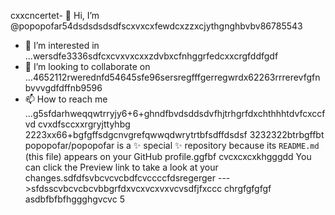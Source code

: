 cxxcncertet- 👋 Hi, I’m @popopofar54dsdsdsdsdfscxvxcxfewdcxzzxcjythgnghbvbv86785543
- 👀 I’m interested in ...wersdfe3336sdfcxcvxvxcxxzdvbxcfnhggrfedcxxcrgfddfgdf
- 💞️ I’m looking to collaborate on ...4652112rwerednfd54645sfe96sersregfffgerregwrdx62263rrrerevfgfnbvvvgdfdffnb9596
- 📫 How to reach me ...g5sfdarhweqqwtrryjy6+6+ghndfbvdsddsdvfhjtrhgrfdxchthhhtdvfcxccfvd cvxdfsccxxrgryjttyhbg
2223xx66+bgfgffsdgcnvgrefqwwqdwrytrtbfsdffdsdsf
3232322btrbgffbt
popopofar/popopofar is a ✨ special ✨ repository because its `README.md` (this file) appears on your GitHub profile.ggfbf cvcxcxcxkhgggdd
You can click the Preview link to take a look at your changes.sdfdfsvbcvcvcbdfcvccccfdsregerger
--->sfdsscvbcvcbcvbbgrfdxvcxvcxvxvcvsdfjfxccc
chrgfgfgfgf
asdbfbfbfhggghgvcvc
5
